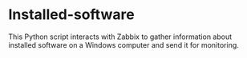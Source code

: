 # Installed-software
This Python script interacts with Zabbix to gather information about installed software on a Windows computer and send it for monitoring.

